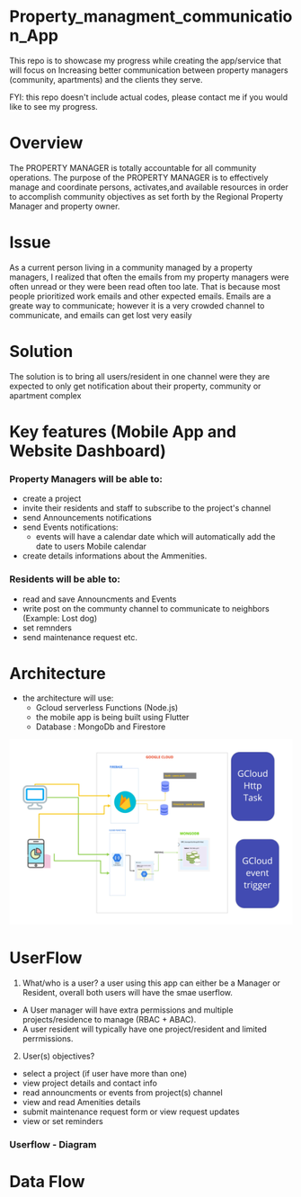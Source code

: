 

# Property_managment_communication_App
This repo is to showcase my progress while creating the app/service that will focus on Increasing better communication between property managers (community, apartments) and the clients they serve.

FYI: this repo doesn't include actual codes, please contact me if you would like to see my progress.

# Overview
The PROPERTY MANAGER is totally accountable for all community operations. The purpose of the PROPERTY MANAGER is to effectively manage 
and coordinate persons, activates,and available resources in order to accomplish community objectives as set forth by the Regional Property Manager and property owner.


# Issue
As a current person living in a community managed by a property managers, I realized that often the emails from my property managers were often unread or they were been read often too late. That is because most people prioritized work emails and other expected emails. Emails are a greate way to communicate; however it is a very crowded channel to communicate, and emails can get lost very easily

# Solution
The solution is to bring all users/resident in one channel were they are expected to only get notification about their property, community or apartment complex

# Key features (Mobile App and Website Dashboard)
### Property Managers will be able to:
- create a project
- invite their residents and staff to subscribe to the project's channel
- send Announcements notifications
- send Events notifications:
    - events will have a calendar date which will automatically add the date to users Mobile calendar
- create details informations about the Ammenities.

### Residents will be able to:
- read and save Announcments and Events
- write post on the communty channel to communicate to neighbors (Example: Lost dog)
- set remnders
- send maintenance request
etc.

# Architecture
- the architecture will use:
    - Gcloud serverless Functions (Node.js)
    - the mobile app is being built using Flutter
    - Database : MongoDb and Firestore
<!-- ![serverles Architecture](https://drive.google.com/file/d/1YtbQjgUXud5MqhH_tNme5Ww6YrZi5EKf/view?usp=sharing) -->
![serverless](./asset/serverlessArch.jpg)

# UserFlow
1) What/who is a user? a user using this app can either be a Manager or Resident, overall both users will have the smae userflow.
- A User manager will have extra permissions and multiple projects/residence to manage (RBAC + ABAC). 
- A user resident will typically have one project/resident and limited perrmissions.

2) User(s) objectives?
- select a project (if user have more than one)
- view project details and contact info
- read announcments or events from project(s) channel
- view and read Amenities details
- submit maintenance request form or view request updates
- view or set reminders

### Userflow - Diagram

# Data Flow
